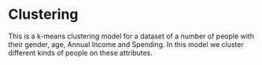 # Clustering
This is a k-means clustering model for a dataset of a number of people with their gender, age, Annual Income and Spending.
In this model we cluster different kinds of people on these attributes.
